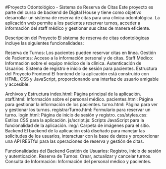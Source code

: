 #Proyecto Odontológico - Sistema de Reserva de Citas
Este proyecto es parte del curso de backend de Digital House y tiene como objetivo desarrollar un sistema de reserva de citas para una clínica odontológica. La aplicación web permite a los pacientes reservar turnos, acceder a información del staff médico y gestionar sus citas de manera eficiente.

Descripción del Proyecto
El sistema de reserva de citas odontológicas incluye las siguientes funcionalidades:

Reserva de Turnos: Los pacientes pueden reservar citas en línea.
Gestión de Pacientes: Acceso a la información personal y de citas.
Staff Médico: Información sobre el equipo médico de la clínica.
Autenticación de Usuarios: Sistema de registro e inicio de sesión para pacientes.
Estructura del Proyecto
Frontend
El frontend de la aplicación está construido con HTML, CSS y JavaScript, proporcionando una interfaz de usuario amigable y accesible.

Archivos y Estructura
index.html: Página principal de la aplicación.
staff.html: Información sobre el personal médico.
pacientes.html: Página para gestionar la información de los pacientes.
turno.html: Página para ver y gestionar los turnos.
registrarTurno.html: Formulario para reservar un turno.
login.html: Página de inicio de sesión y registro.
css/styles.css: Estilos CSS para la aplicación.
js/script.js: Scripts JavaScript para la funcionalidad de la aplicación.
img/: Carpeta de imágenes para el sitio.
Backend
El backend de la aplicación está diseñado para manejar las solicitudes de los usuarios, interactuar con la base de datos y proporcionar una API RESTful para las operaciones de reserva y gestión de citas.

Funcionalidades del Backend
Gestión de Usuarios: Registro, inicio de sesión y autenticación.
Reserva de Turnos: Crear, actualizar y cancelar turnos.
Consulta de Información: Información del personal médico y pacientes.
